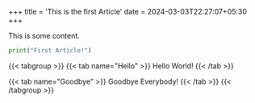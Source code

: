 +++
title = 'This is the first Article'
date = 2024-03-03T22:27:07+05:30
+++

This is some content.

```py
print("First Article!")
```

{{< tabgroup >}}
{{< tab name="Hello" >}}
Hello World!
{{< /tab >}}

{{< tab name="Goodbye" >}}
Goodbye Everybody!
{{< /tab >}}
{{< /tabgroup >}}